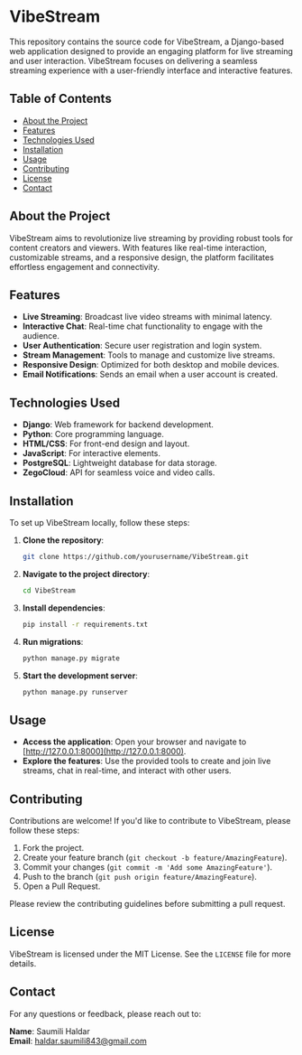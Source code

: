 # VibeStream

This repository contains the source code for VibeStream, a Django-based web application designed to provide an engaging platform for live streaming and user interaction. VibeStream focuses on delivering a seamless streaming experience with a user-friendly interface and interactive features.

## Table of Contents

- [About the Project](#about-the-project)
- [Features](#features)
- [Technologies Used](#technologies-used)
- [Installation](#installation)
- [Usage](#usage)
- [Contributing](#contributing)
- [License](#license)
- [Contact](#contact)

## About the Project

VibeStream aims to revolutionize live streaming by providing robust tools for content creators and viewers. With features like real-time interaction, customizable streams, and a responsive design, the platform facilitates effortless engagement and connectivity.

## Features

- **Live Streaming**: Broadcast live video streams with minimal latency.
- **Interactive Chat**: Real-time chat functionality to engage with the audience.
- **User Authentication**: Secure user registration and login system.
- **Stream Management**: Tools to manage and customize live streams.
- **Responsive Design**: Optimized for both desktop and mobile devices.
- **Email Notifications**: Sends an email when a user account is created.

## Technologies Used

- **Django**: Web framework for backend development.
- **Python**: Core programming language.
- **HTML/CSS**: For front-end design and layout.
- **JavaScript**: For interactive elements.
- **PostgreSQL**: Lightweight database for data storage.
- **ZegoCloud**: API for seamless voice and video calls.

## Installation

To set up VibeStream locally, follow these steps:

1. **Clone the repository**:
    ```bash
    git clone https://github.com/yourusername/VibeStream.git
    ```
2. **Navigate to the project directory**:
    ```bash
    cd VibeStream
    ```
3. **Install dependencies**:
    ```bash
    pip install -r requirements.txt
    ```
4. **Run migrations**:
    ```bash
    python manage.py migrate
    ```
5. **Start the development server**:
    ```bash
    python manage.py runserver
    ```

## Usage

- **Access the application**: Open your browser and navigate to [http://127.0.0.1:8000](http://127.0.0.1:8000).
- **Explore the features**: Use the provided tools to create and join live streams, chat in real-time, and interact with other users.

## Contributing

Contributions are welcome! If you'd like to contribute to VibeStream, please follow these steps:

1. Fork the project.
2. Create your feature branch (`git checkout -b feature/AmazingFeature`).
3. Commit your changes (`git commit -m 'Add some AmazingFeature'`).
4. Push to the branch (`git push origin feature/AmazingFeature`).
5. Open a Pull Request.

Please review the contributing guidelines before submitting a pull request.

## License

VibeStream is licensed under the MIT License. See the `LICENSE` file for more details.

## Contact

For any questions or feedback, please reach out to:

**Name**: Saumili Haldar  
**Email**: [haldar.saumili843@gmail.com](mailto:haldar.saumili843@gmail.com)

